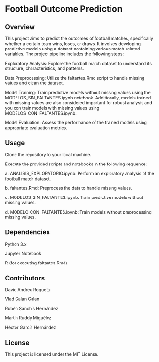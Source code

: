 # Football Outcome Prediction

## Overview

This project aims to predict the outcomes of football matches, specifically whether a certain team wins, loses, or draws. It involves developing predictive models using a dataset containing various match-related variables. The project pipeline includes the following steps:

Exploratory Analysis: Explore the football match dataset to understand its structure, characteristics, and patterns.

Data Preprocessing: Utilize the faltantes.Rmd script to handle missing values and clean the dataset.

Model Training: Train predictive models without missing values using the MODELOS_SIN_FALTANTES.ipynb notebook. Additionally, models trained with missing values are also considered important for robust analysis and you con train models with missing values using MODELOS_CON_FALTANTES.ipynb.

Model Evaluation: Assess the performance of the trained models using appropriate evaluation metrics.

## Usage

Clone the repository to your local machine.

Execute the provided scripts and notebooks in the following sequence:

a. ANALISIS_EXPLORATORIO.ipynb: Perform an exploratory analysis of the football match dataset.

b. faltantes.Rmd: Preprocess the data to handle missing values.

c. MODELOS_SIN_FALTANTES.ipynb: Train predictive models without missing values.

d. MODELO_CON_FALTANTES.ipynb: Train models without preprocessing missing values.

## Dependencies

Python 3.x

Jupyter Notebook

R (for executing faltantes.Rmd)

## Contributors

David Andreu Roqueta

Vlad Galan Galan

Rubén Sanchís Hernández

Martin Ruddy Miguélez

Héctor García Hernández

## License

This project is licensed under the MIT License.
